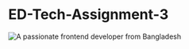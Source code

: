 # ED-Tech-Assignment-3

![A passionate frontend developer from Bangladesh](https://github.com/learnwithsumit/learnwithsumit/raw/main/assets/github-banner.png)
